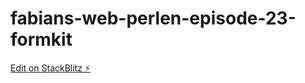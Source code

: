 # fabians-web-perlen-episode-23-formkit

[Edit on StackBlitz ⚡️](https://stackblitz.com/edit/fabians-web-perlen-episode-23-formkit)